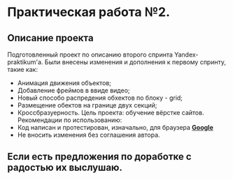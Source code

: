 # Практическая работа №2.

## Описание проекта
Подготовленный проект по описанию второго спринта Yandex-praktikum'a.
Были внесены изменения и дополнения к первому спринту, такие как:
- Анимация движения объектов;
- Добавление фреймов в ввиде видео;
- Новый способо распредения обхектов по блоку - grid;
- Размещение обектов на границе двух секций;
- Кроссбразуерность.
Цель проекта: обучение вёрстке сайтов.
Рекомендации по использованию:
- Код написан и протестирован, изначально, для браузера **[Google](https://google.com/)**
- Не вносить изменения без соглашения автора.
## Если есть предложения по доработке с радостью их выслушаю.
